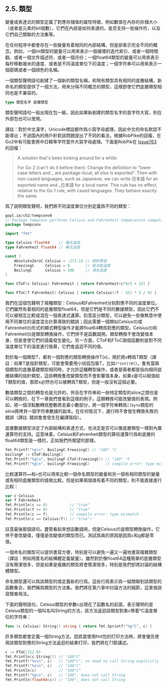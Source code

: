 ## 2.5. 類型

變量或表達式的類型定義了對應存儲值的屬性特徵，例如數值在內存的存儲大小（或者是元素的bit個數），它們在內部是如何表達的，是否支持一些操作符，以及它們自己關聯的方法集等。

在任何程序中都會存在一些變量有着相同的內部結構，但是卻表示完全不同的概念。例如，一個int類型的變量可以用來表示一個循環的迭代索引、或者一個時間戳、或者一個文件描述符、或者一個月份；一個float64類型的變量可以用來表示每秒移動幾米的速度、或者是不同溫度單位下的溫度；一個字符串可以用來表示一個密碼或者一個顔色的名稱。

一個類型聲明語句創建了一個新的類型名稱，和現有類型具有相同的底層結構。新命名的類型提供了一個方法，用來分隔不同概念的類型，這樣卽使它們底層類型相同也是不兼容的。

```Go
type 類型名字 底層類型
```

類型聲明語句一般出現在包一級，因此如果新創建的類型名字的首字符大寫，則在外部包也可以使用。

譯註：對於中文漢字，Unicode標誌都作爲小寫字母處理，因此中文的命名默認不能導出；不過国內的用戶針對該問題提出了不同的看法，根據RobPike的迴複，在Go2中有可能會將中日韓等字符當作大寫字母處理。下面是RobPik在 [Issue763](https://github.com/golang/go/issues/5763) 的迴複：

> A solution that's been kicking around for a while:
>
> For Go 2 (can't do it before then): Change the definition to “lower case letters and _ are package-local; all else is exported”. Then with non-cased languages, such as Japanese, we can write 日本語 for an exported name and _日本語 for a local name. This rule has no effect, relative to the Go 1 rule, with cased languages. They behave exactly the same.

爲了説明類型聲明，我們將不同溫度單位分别定義爲不同的類型：

```Go
gopl.io/ch2/tempconv0
// Package tempconv performs Celsius and Fahrenheit temperature computations.
package tempconv

import "fmt"

type Celsius float64    // 攝氏溫度
type Fahrenheit float64 // 華氏溫度

const (
	AbsoluteZeroC Celsius = -273.15 // 絶對零度
	FreezingC     Celsius = 0       // 結冰點溫度
	BoilingC      Celsius = 100     // 沸水溫度
)

func CToF(c Celsius) Fahrenheit { return Fahrenheit(c*9/5 + 32) }

func FToC(f Fahrenheit) Celsius { return Celsius((f - 32) * 5 / 9) }
```

我們在這個包聲明了兩種類型：Celsius和Fahrenheit分别對應不同的溫度單位。它們雖然有着相同的底層類型float64，但是它們是不同的數據類型，因此它們不可以被相互比較或混在一個表達式運算。刻意區分類型，可以避免一些像無意中使用不同單位的溫度混合計算導致的錯誤；因此需要一個類似Celsius(t)或Fahrenheit(t)形式的顯式轉型操作才能將float64轉爲對應的類型。Celsius(t)和Fahrenheit(t)是類型轉換操作，它們併不是函數調用。類型轉換不會改變值本身，但是會使它們的語義發生變化。另一方面，CToF和FToC兩個函數則是對不同溫度單位下的溫度進行換算，它們會返迴不同的值。

對於每一個類型T，都有一個對應的類型轉換操作T(x)，用於將x轉爲T類型（譯註：如果T是指針類型，可能會需要用小括弧包裝T，比如`(*int)(0)`）。隻有當兩個類型的底層基礎類型相同時，才允許這種轉型操作，或者是兩者都是指向相同底層結構的指針類型，這些轉換隻改變類型而不會影響值本身。如果x是可以賦值給T類型的值，那麽x必然也可以被轉爲T類型，但是一般沒有這個必要。

數值類型之間的轉型也是允許的，併且在字符串和一些特定類型的slice之間也是可以轉換的，在下一章我們會看到這樣的例子。這類轉換可能改變值的表現。例如，將一個浮點數轉爲整數將丟棄小數部分，將一個字符串轉爲`[]byte`類型的slice將拷貝一個字符串數據的副本。在任何情況下，運行時不會發生轉換失敗的錯誤（譯註: 錯誤隻會發生在編譯階段）。

底層數據類型決定了內部結構和表達方式，也決定是否可以像底層類型一樣對內置運算符的支持。這意味着，Celsius和Fahrenheit類型的算術運算行爲和底層的float64類型是一樣的，正如我們所期望的那樣。

```Go
fmt.Printf("%g\n", BoilingC-FreezingC) // "100" °C
boilingF := CToF(BoilingC)
fmt.Printf("%g\n", boilingF-CToF(FreezingC)) // "180" °F
fmt.Printf("%g\n", boilingF-FreezingC)       // compile error: type mismatch
```

比較運算符`==`和`<`也可以用來比較一個命名類型的變量和另一個有相同類型的變量或有相同底層類型的值做比較。但是如果兩個值有着不同的類型，則不能直接進行比較：

```Go
var c Celsius
var f Fahrenheit
fmt.Println(c == 0)          // "true"
fmt.Println(f >= 0)          // "true"
fmt.Println(c == f)          // compile error: type mismatch
fmt.Println(c == Celsius(f)) // "true"!
```

註意最後那個語句。盡管看起來想函數調用，但是Celsius(f)是類型轉換操作，它併不會改變值，僅僅是改變值的類型而已。測試爲眞的原因是因爲c和g都是零值。

一個命名的類型可以提供書寫方便，特别是可以避免一遍又一遍地書寫複雜類型（譯註：例如用匿名的結構體定義變量）。雖然對於像float64這種簡單的底層類型沒有簡潔很多，但是如果是複雜的類型將會簡潔很多，特别是我們卽將討論的結構體類型。

命名類型還可以爲該類型的值定義新的行爲。這些行爲表示爲一組關聯到該類型的函數集合，我們稱爲類型的方法集。我們將在第六章中討論方法的細節，這里值説寫簡單用法。

下面的聲明語句，Celsius類型的參數c出現在了函數名的前面，表示聲明的是Celsius類型的一個叫名叫String的方法，該方法返迴該類型對象c帶着°C溫度單位的字符串：

```Go
func (c Celsius) String() string { return fmt.Sprintf("%g°C", c) }
```

許多類型都會定義一個String方法，因爲當使用fmt包的打印方法時，將會優先使用該類型對應的String方法返迴的結果打印，我們將在7.1節講述。

```Go
c := FToC(212.0)
fmt.Println(c.String()) // "100°C"
fmt.Printf("%v\n", c)   // "100°C"; no need to call String explicitly
fmt.Printf("%s\n", c)   // "100°C"
fmt.Println(c)          // "100°C"
fmt.Printf("%g\n", c)   // "100"; does not call String
fmt.Println(float64(c)) // "100"; does not call String
```


